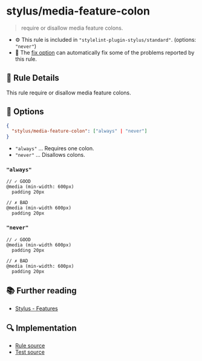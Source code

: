 # stylus/media-feature-colon

> require or disallow media feature colons.

- :gear: This rule is included in `"stylelint-plugin-stylus/standard"`. (options: `"never"`)
- :wrench: The [fix option](https://stylelint.io/user-guide/usage/options#fix) can automatically fix some of the problems reported by this rule.

## :book: Rule Details

This rule require or disallow  media feature colons.

## :wrench: Options

```json
{
  "stylus/media-feature-colon": ["always" | "never"]
}
```

- `"always"` ... Requires one colon.
- `"never"` ... Disallows colons.

### `"always"`

<stylelint-code-block fix :rules="{ 'stylus/media-feature-colon': 'always' }">

```styl
// ✓ GOOD
@media (min-width: 600px)
  padding 20px

// ✗ BAD
@media (min-width 600px)
  padding 20px
```

</stylelint-code-block>

### `"never"`

<stylelint-code-block fix :rules="{ 'stylus/media-feature-colon': 'never' }">

```styl
// ✓ GOOD
@media (min-width 600px)
  padding 20px

// ✗ BAD
@media (min-width: 600px)
  padding 20px
```

</stylelint-code-block>

## :books: Further reading

- [Stylus - Features]

[Stylus - Features]: https://stylus-lang.com/#features

## :mag: Implementation

- [Rule source](https://github.com/ota-meshi/stylelint-plugin-stylus/blob/master/lib/rules/media-feature-colon.js)
- [Test source](https://github.com/ota-meshi/stylelint-plugin-stylus/blob/master/tests/lib/rules/media-feature-colon.js)
